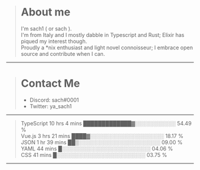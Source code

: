 > # About me
>
> I'm sach1 ( or sach ).  
> I'm from Italy and I mostly dabble in Typescript and Rust; Elixir has piqued my interest though.  
> Proudly a \*nix enthusiast and light novel connoisseur; I embrace open source and contribute when I can.  

---

> # Contact Me
>
> - Discord: sach#0001
> - Twitter: ya_sach1

---

<!--START_SECTION:waka-->
>TypeScript   10 hrs 4 mins   █████████████▓░░░░░░░░░░░   54.49 %\
>Vue.js       3 hrs 21 mins   ████▓░░░░░░░░░░░░░░░░░░░░   18.17 %\
>JSON         1 hr 39 mins    ██▒░░░░░░░░░░░░░░░░░░░░░░   09.00 %\
>YAML         44 mins         █░░░░░░░░░░░░░░░░░░░░░░░░   04.06 %\
>CSS          41 mins         █░░░░░░░░░░░░░░░░░░░░░░░░   03.75 %
---
<!--END_SECTION:waka-->
